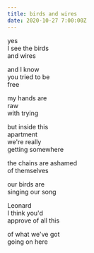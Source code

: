 ```yaml
---
title: birds and wires
date: 2020-10-27 7:00:00Z
---
```


yes  
I see the birds  
and wires

and I know  
you tried to be  
free

my hands are  
raw  
with trying

but inside this  
apartment  
we're really  
getting somewhere

the chains are ashamed  
of themselves

our birds are  
singing our song

Leonard  
I think you'd  
approve of all this

of what we've got  
going on here

